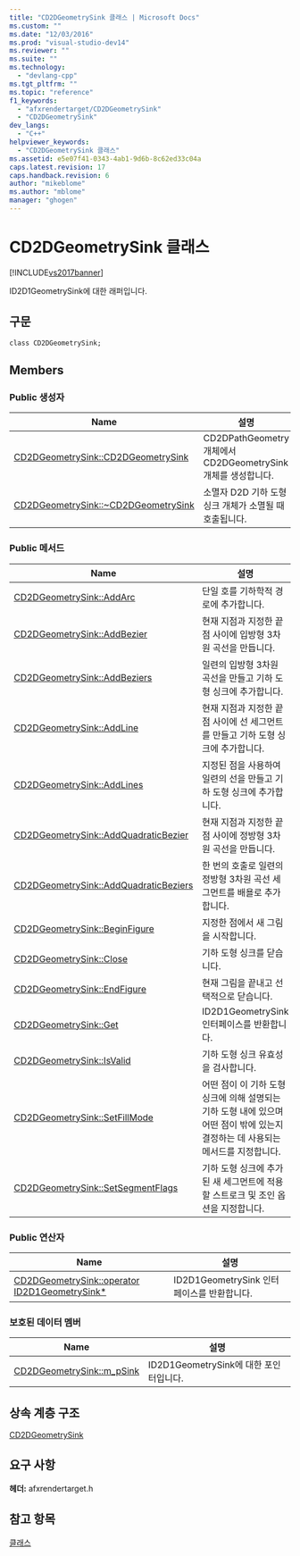 ```yaml
---
title: "CD2DGeometrySink 클래스 | Microsoft Docs"
ms.custom: ""
ms.date: "12/03/2016"
ms.prod: "visual-studio-dev14"
ms.reviewer: ""
ms.suite: ""
ms.technology: 
  - "devlang-cpp"
ms.tgt_pltfrm: ""
ms.topic: "reference"
f1_keywords: 
  - "afxrendertarget/CD2DGeometrySink"
  - "CD2DGeometrySink"
dev_langs: 
  - "C++"
helpviewer_keywords: 
  - "CD2DGeometrySink 클래스"
ms.assetid: e5e07f41-0343-4ab1-9d6b-8c62ed33c04a
caps.latest.revision: 17
caps.handback.revision: 6
author: "mikeblome"
ms.author: "mblome"
manager: "ghogen"
---
```

# CD2DGeometrySink 클래스
[!INCLUDE[vs2017banner](../../assembler/inline/includes/vs2017banner.md)]

ID2D1GeometrySink에 대한 래퍼입니다.  
  
## 구문  
  
```  
class CD2DGeometrySink;  
```  
  
## Members  
  
### Public 생성자  
  
|Name|설명|  
|----------|--------|  
|[CD2DGeometrySink::CD2DGeometrySink](../Topic/CD2DGeometrySink::CD2DGeometrySink.md)|CD2DPathGeometry 개체에서 CD2DGeometrySink 개체를 생성합니다.|  
|[CD2DGeometrySink::~CD2DGeometrySink](../Topic/CD2DGeometrySink::~CD2DGeometrySink.md)|소멸자  D2D 기하 도형 싱크 개체가 소멸될 때 호출됩니다.|  
  
### Public 메서드  
  
|Name|설명|  
|----------|--------|  
|[CD2DGeometrySink::AddArc](../Topic/CD2DGeometrySink::AddArc.md)|단일 호를 기하학적 경로에 추가합니다.|  
|[CD2DGeometrySink::AddBezier](../Topic/CD2DGeometrySink::AddBezier.md)|현재 지점과 지정한 끝점 사이에 입방형 3차원 곡선을 만듭니다.|  
|[CD2DGeometrySink::AddBeziers](../Topic/CD2DGeometrySink::AddBeziers.md)|일련의 입방형 3차원 곡선을 만들고 기하 도형 싱크에 추가합니다.|  
|[CD2DGeometrySink::AddLine](../Topic/CD2DGeometrySink::AddLine.md)|현재 지점과 지정한 끝점 사이에 선 세그먼트를 만들고 기하 도형 싱크에 추가합니다.|  
|[CD2DGeometrySink::AddLines](../Topic/CD2DGeometrySink::AddLines.md)|지정된 점을 사용하여 일련의 선을 만들고 기하 도형 싱크에 추가합니다.|  
|[CD2DGeometrySink::AddQuadraticBezier](../Topic/CD2DGeometrySink::AddQuadraticBezier.md)|현재 지점과 지정한 끝점 사이에 정방형 3차원 곡선을 만듭니다.|  
|[CD2DGeometrySink::AddQuadraticBeziers](../Topic/CD2DGeometrySink::AddQuadraticBeziers.md)|한 번의 호출로 일련의 정방형 3차원 곡선 세그먼트를 배욜로 추가합니다.|  
|[CD2DGeometrySink::BeginFigure](../Topic/CD2DGeometrySink::BeginFigure.md)|지정한 점에서 새 그림을 시작합니다.|  
|[CD2DGeometrySink::Close](../Topic/CD2DGeometrySink::Close.md)|기하 도형 싱크를 닫습니다.|  
|[CD2DGeometrySink::EndFigure](../Topic/CD2DGeometrySink::EndFigure.md)|현재 그림을 끝내고 선택적으로 닫습니다.|  
|[CD2DGeometrySink::Get](../Topic/CD2DGeometrySink::Get.md)|ID2D1GeometrySink 인터페이스를 반환합니다.|  
|[CD2DGeometrySink::IsValid](../Topic/CD2DGeometrySink::IsValid.md)|기하 도형 싱크 유효성을 검사합니다.|  
|[CD2DGeometrySink::SetFillMode](../Topic/CD2DGeometrySink::SetFillMode.md)|어떤 점이 이 기하 도형 싱크에 의해 설명되는 기하 도형 내에 있으며 어떤 점이 밖에 있는지 결정하는 데 사용되는 메서드를 지정합니다.|  
|[CD2DGeometrySink::SetSegmentFlags](../Topic/CD2DGeometrySink::SetSegmentFlags.md)|기하 도형 싱크에 추가된 새 세그먼트에 적용할 스트로크 및 조인 옵션을 지정합니다.|  
  
### Public 연산자  
  
|Name|설명|  
|----------|--------|  
|[CD2DGeometrySink::operator ID2D1GeometrySink\*](../Topic/CD2DGeometrySink::operator%20ID2D1GeometrySink*.md)|ID2D1GeometrySink 인터페이스를 반환합니다.|  
  
### 보호된 데이터 멤버  
  
|Name|설명|  
|----------|--------|  
|[CD2DGeometrySink::m\_pSink](../Topic/CD2DGeometrySink::m_pSink.md)|ID2D1GeometrySink에 대한 포인터입니다.|  
  
## 상속 계층 구조  
 [CD2DGeometrySink](../../mfc/reference/cd2dgeometrysink-class.md)  
  
## 요구 사항  
 **헤더:** afxrendertarget.h  
  
## 참고 항목  
 [클래스](../../mfc/reference/mfc-classes.md)